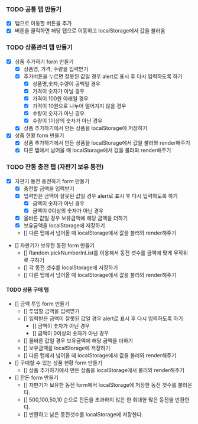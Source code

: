 ### TODO 공통 탭 만들기
- [X] 탭으로 이동할 버튼을 추가
- [X] 버튼을 클릭하면 해당 탭으로 이동하고 localStorage에서 값을 불러옴

### TODO 상품관리 탭 만들기
- [X] 상품 추가하기 form 만들기
    - [X] 상품명, 가격, 수량을 입력받기
    - [X] 추가버튼을 누르면 잘못된 값일 경우 alert로 표시 후 다시 입력하도록 하기
        - [X] 상품명,숫자,수량이 공백일 경우
        - [X] 가격이 숫자가 아닐 경우
        - [X] 가격이 100원 아래일 경우
        - [X] 가격이 10원으로 나누어 떨어지지 않을 경우
        - [X] 수량이 숫자가 아닌 경우
        - [X] 수량이 1이상의 숫자가 아닌 경우 
    - [X] 상품 추가하기에서 만든 상품을 localStorage에 저장하기
- [X] 상품 현황 form 만들기
    - [X] 상품 추가하기에서 만든 상품을 localStorage에서 값을 불러와 render해주기
    - [X] 다른 탭에서 넘어올 때 localStorage에서 값을 불러와 render해주기

### TODO 잔동 충전 탭 (자판기 보유 동전)
- [X] 자판기 동전 충전하기 form 만들기
    - [X] 충전할 금액을 입력받기
    - [X] 입력받은 금액이 잘못된 값일 경우 alert로 표시 후 다시 입력하도록 하기
        - [X] 금액이 숫자가 아닌 경우
        - [X] 금액이 0이상의 숫자가 아닌 경우
    - [X] 올바른 값일 경우 보유금액에 해당 금액을 더하기 
    - [X] 보유금액을 localStorage에 저장하기
    - [] 다른 탭에서 넘어올 때 localStorage에서 값을 불러와 render해주기
- [] 자판기가 보유한 동전 form 만들기
    - [] Random.pickNumberInList를 이용해서 동전 갯수를 금액에 맞게 무작위로 구하기
    - [] 각 동전 갯수를 localStorage에 저장하기
    - [] 다른 탭에서 넘어올 때 localStorage에서 값을 불러와 render해주기

#### TODO 상품 구매 탭
- [] 금액 투입 form 만들기
    - [] 투입할 금액을 입력받기
    - [] 입력받은 금액이 잘못된 값일 경우 alert로 표시 후 다시 입력하도록 하기
        - [] 금액이 숫자가 아닌 경우
        - [] 금액이 0이상의 숫자가 아닌 경우
    - [] 올바른 값일 경우 보유금액에 해당 금액을 더하기 
    - [] 보유금액을 localStorage에 저장하기
    - [] 다른 탭에서 넘어올 때 localStorage에서 값을 불러와 render해주기
- [] 구매할 수 있는 상품 현황 form 만들기
    - [] 상품 추가하기에서 만든 상품을 localStorage에서 불러와 render해주기
- [] 잔돈 form 만들기
    - [] 자판기가 보유한 동전 form에서 localStorage에 저장한 동전 갯수를 불러온다.
    - [] 500,100,50,10 순으로 잔돈을 초과하지 않은 한 최대한 많은 동전을 반환한다.
    - [] 반환하고 남은 동전갯수를 localStorage에 저장한다.